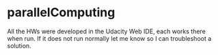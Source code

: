 # parallelComputing

All the HWs were developed in the Udacity Web IDE, each works there when run. If it does not run normally let me know so I can troubleshoot a solution.
